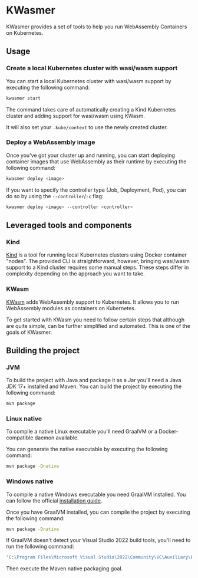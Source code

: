 # KWasmer

KWasmer provides a set of tools to help you run WebAssembly Containers on Kubernetes.

## Usage

### Create a local Kubernetes cluster with wasi/wasm support

You can start a local Kubernetes cluster with wasi/wasm support by executing the following command:

```bash
kwasmer start
```

The command takes care of automatically creating a Kind Kubernetes cluster and adding support for wasi/wasm using KWasm.

It will also set your `.kube/context` to use the newly created cluster.

### Deploy a WebAssembly image

Once you've got your cluster up and running, you can start deploying container images that use WebAssembly as their runtime by executing the following command:

```bash
kwasmer deploy <image>
```

If you want to specify the controller type (Job, Deployment, Pod), you can do so by using the `--controller`/`-c` flag:

```bash
kwasmer deploy <image> --controller <controller>
```

## Leveraged tools and components

### Kind

[Kind](https://kind.sigs.k8s.io/) is a tool for running local Kubernetes clusters using Docker container "nodes".
The provided CLI is straightforward, however, bringing wasi/wasm support to a Kind cluster requires some manual steps.
These steps differ in complexity depending on the approach you want to take.

### KWasm

[KWasm](https://kwasm.sh/) adds WebAssembly support to Kubernetes. It allows you to run WebAssembly modules as containers on Kubernetes.

To get started with KWasm you need to follow certain steps that although are quite simple, can be further simplified and automated. This is one of the goals of KWasmer.


## Building the project

### JVM

To build the project with Java and package it as a Jar you'll need a Java JDK 17+ installed and Maven.
You can build the project by executing the following command:

```bash
mvn package
```

### Linux native

To compile a native Linux executable you'll need GraalVM or a Docker-compatible daemon available.

You can generate the native executable by executing the following command:

```bash
mvn package -Dnative
```

### Windows native

To compile a native Windows executable you need GraalVM installed. You can follow the official [installation guide](https://www.graalvm.org/latest/docs/getting-started/windows/).

Once you have GraalVM installed, you can compile the project by executing the following command:

```bash
mvn package -Dnative
```

If GraalVM doesn't detect your Visual Studio 2022 build tools, you'll need to run the following command:

```bash
"C:\Program Files\Microsoft Visual Studio\2022\Community\VC\Auxiliary\Build\vcvars64.bat"
```

Then execute the Maven native packaging goal.
